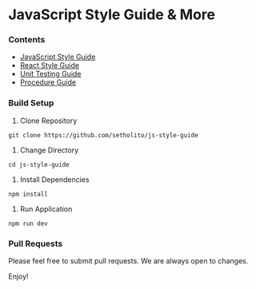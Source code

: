 # JavaScript Style Guide & More

### Contents

* [JavaScript Style Guide](/src/markdown/javascript-guide.md)
* [React Style Guide](/src/markdown/react-guide.md)
* [Unit Testing Guide](/src/markdown/unit-testing-guide.md)
* [Procedure Guide](/src/markdown/procedure-guide.md)

### Build Setup

1. Clone Repository

`git clone https://github.com/setholito/js-style-guide`

1. Change Directory

`cd js-style-guide`

1. Install Dependencies

`npm install`

1. Run Application

`npm run dev`

### Pull Requests

Please feel free to submit pull requests. We are always open to changes.

Enjoy!